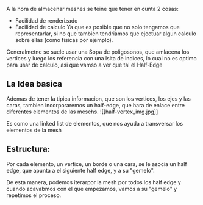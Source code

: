 A la hora de almacenar meshes se teine que tener en cunta 2 cosas:
-	Facilidad de renderizado
-	Facilidad de calculo
Ya que es posible que no solo tengamos que representarlar, si no que tambien tendriamos que ejectuar algun calculo sobre ellas (como fisicas por ejemplo).

Generalmetne se suele usar una Sopa de poligosonos, que amlacena los vertices y luego los referencia con una lsita de indices, lo cual no es optimo para usar de calculo, asi que vamso a ver que tal el Half-Edge

## La Idea basica
Ademas de tener la tipica informacion, que son los vertices, los ejes y las caras, tambien incorporaremos un half-edge, que hara de enlace entre diferentes elementos de las mesehs.
![[half-vertex_img.jpg]]

Es como una linked list de elementos, que nos ayuda a transversar los elementos de la mesh

## Estructura:
Por cada elemento, un vertice, un borde o una cara, se le asocia un half edge, que apunta a el siguiente half edge, y a su "gemelo".

De esta manera, podemos iterarpor la mesh por todos los half edge y cuando acavabmos con el que empezamos, vamos a su "gemelo" y repetimos el proceso.
